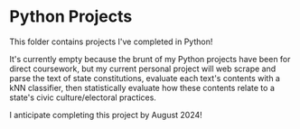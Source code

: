 # Python Projects

This folder contains projects I've completed in Python!

It's currently empty because the brunt of my Python projects have been for direct coursework, but my current personal project will web scrape and parse the text of state constitutions, evaluate each text's contents with a kNN classifier, then statistically evaluate how these contents relate to a state's civic culture/electoral practices.

I anticipate completing this project by August 2024!
